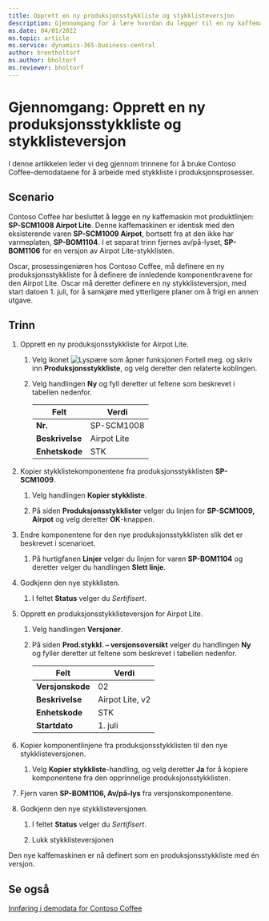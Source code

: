 ```yaml
---
title: Opprett en ny produksjonsstykkliste og stykklisteversjon
description: Gjennomgang for å lære hvordan du legger til en ny kaffemaskin i Contoso Coffees produktserie i Business Central.
ms.date: 04/01/2022
ms.topic: article
ms.service: dynamics-365-business-central
author: brentholtorf
ms.author: bholtorf
ms.reviewer: bholtorf
---
```

# Gjennomgang: Opprett en ny produksjonsstykkliste og stykklisteversjon

I denne artikkelen leder vi deg gjennom trinnene for å bruke Contoso Coffee-demodataene for å arbeide med stykkliste i produksjonsprosesser.  

## Scenario

Contoso Coffee har besluttet å legge en ny kaffemaskin mot produktlinjen: **SP-SCM1008 Airpot Lite**. Denne kaffemaskinen er identisk med den eksisterende varen **SP-SCM1009 Airpot**, bortsett fra at den ikke har varmeplaten, **SP-BOM1104**. I et separat trinn fjernes av/på-lyset, **SP-BOM1106** for en versjon av Airpot Lite-stykklisten.

Oscar, prosessingeniøren hos Contoso Coffee, må definere en ny produksjonsstykkliste for å definere de innledende komponentkravene for den Airpot Lite. Oscar må deretter definere en ny stykklisteversjon, med start datoen 1. juli, for å samkjøre med ytterligere planer om å frigi en annen utgave.

## Trinn

1. Opprett en ny produksjonsstykkliste for Airpot Lite.

    1. Velg ikonet ![Lyspære som åpner funksjonen Fortell meg.](../../media/ui-search/search_small.png "Fortell hva du vil gjøre") og skriv inn **Produksjonsstykkliste**, og velg deretter den relaterte koblingen.  

    2. Velg handlingen **Ny** og fyll deretter ut feltene som beskrevet i tabellen nedenfor.  

        |Felt  |Verdi  |
        |---------|---------|
        |**Nr.** |SP-SCM1008|
        |**Beskrivelse** |Airpot Lite|
        |**Enhetskode**|STK  |

2. Kopier stykklistekomponentene fra produksjonsstykklisten **SP-SCM1009**.

    1. Velg handlingen **Kopier stykkliste**.

    2. På siden **Produksjonsstykklister** velger du linjen for **SP-SCM1009, Airpot** og velg deretter **OK**-knappen.

3. Endre komponentene for den nye produksjonsstykklisten slik det er beskrevet i scenarioet.

    1. På hurtigfanen **Linjer** velger du linjen for varen **SP-BOM1104** og deretter velger du handlingen **Slett linje**.  

4. Godkjenn den nye stykklisten.  

    1. I feltet **Status** velger du *Sertifisert*.  

5. Opprett en produksjonsstykklisteversjon for Airpot Lite.

    1. Velg handlingen **Versjoner**.

    2. På siden **Prod.stykkl. – versjonsoversikt** velger du handlingen **Ny** og fyller deretter ut feltene som beskrevet i tabellen nedenfor.  

        |Felt  |Verdi  |
        |---------|---------|
        |**Versjonskode** |02|
        |**Beskrivelse** |Airpot Lite, v2|
        |**Enhetskode**|STK  |  
        |**Startdato**|1. juli  |  

6. Kopier komponentlinjene fra produksjonsstykklisten til den nye stykklisteversjonen.

    1. Velg **Kopier stykkliste**-handling, og velg deretter **Ja** for å kopiere komponentene fra den opprinnelige produksjonsstykklisten.

7. Fjern varen **SP-BOM1106, Av/på-lys** fra versjonskomponentene.

8. Godkjenn den nye stykklisteversjonen.

    1. I feltet **Status** velger du *Sertifisert*.  

    2. Lukk stykklisteversjonen

Den nye kaffemaskinen er nå definert som en produksjonsstykkliste med én versjon.  

## Se også

[Innføring i demodata for Contoso Coffee](../contoso-coffee-intro.md)  
